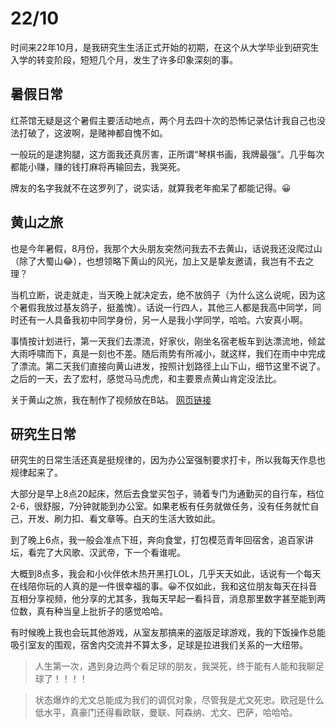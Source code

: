 # 22/10
时间来22年10月，是我研究生生活正式开始的初期，在这个从大学毕业到研究生入学的转变阶段，短短几个月，发生了许多印象深刻的事。

## 暑假日常
红茶馆无疑是这个暑假主要活动地点，两个月去四十次的恐怖记录估计我自己也没法打破了，这波啊，是赌神都自愧不如。

一般玩的是逮狗腿，这方面我还真厉害，正所谓“琴棋书画，我牌最强”。几乎每次都能小赚，赚的钱打麻将再输回去，我哭死。

牌友的名字我就不在这罗列了，说实话，就算我老年痴呆了都能记得。😀

## 黄山之旅
也是今年暑假，8月份，我那个大头朋友突然问我去不去黄山，话说我还没爬过山（除了大蜀山😂），也想领略下黄山的风光，加上又是挚友邀请，我岂有不去之理？

当机立断，说走就走，当天晚上就决定去，绝不放鸽子（为什么这么说呢，因为这个暑假我放过基友鸽子，挺羞愧）。话说一行四人，其他三人都是我高中同学，同时还有一人具备我初中同学身份，另一人是我小学同学，哈哈。六安真小啊。

事情按计划进行，第一天我们去漂流，好家伙，刚坐名宿老板车到达漂流地，倾盆大雨呼啸而下，真是一刻也不差。随后雨势有所减小，就这样，我们在雨中中完成了漂流。第二天我们直接向黄山进发，按照计划路径上山下山，细节这里不说了。之后的一天，去了宏村，感觉马马虎虎，和主要景点黄山肯定没法比。

关于黄山之旅，我在制作了视频放在B站。
[网页链接](https://www.bilibili.com/video/BV1ue4y1f7Ny/?spm_id_from=333.999.0.0)

## 研究生日常
研究生的日常生活还真是挺规律的，因为办公室强制要求打卡，所以我每天作息也规律起来了。

大部分是早上8点20起床，然后去食堂买包子，骑着专门为通勤买的自行车，档位2-6，很舒服，7分钟就能到办公室。如果老板有任务就做任务，没有任务就忙自己，开发、刷力扣、看文章等。白天的生活大致如此。

到了晚上6点，我一般会准点下班，奔向食堂，打包模范青年回宿舍，追百家讲坛，看完了大风歌、汉武帝，下一个看谁呢。

大概到8点多，我会和小伙伴依木热开黑打LOL，几乎天天如此，话说有一个每天在线陪你玩的人真的是一件很幸福的事。😀不仅如此，我和这位朋友每天在抖音互相分享视频，他分享的尤其多，我每天早起一看抖音，消息那里数字甚至能到两位数，真有种当皇上批折子的感觉哈哈。

有时候晚上我也会玩其他游戏，从室友那搞来的盗版足球游戏，我的下饭操作总能吸引室友的围观，宿舍内交流并不算太多，足球是拉进我们关系的一大纽带。

> 人生第一次，遇到身边两个看足球的朋友，我哭死，终于能有人能和我聊足球了！！！！

> 状态爆炸的尤文总能成为我们的调侃对象，尽管我是尤文死忠。欧冠是什么低水平，真豪门还得看欧联，曼联、阿森纳、尤文、巴萨，哈哈哈。

